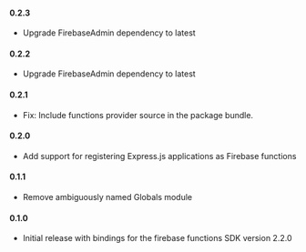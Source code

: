 #### 0.2.3
* Upgrade FirebaseAdmin dependency to latest

#### 0.2.2
* Upgrade FirebaseAdmin dependency to latest

#### 0.2.1
* Fix: Include functions provider source in the package bundle.

#### 0.2.0
* Add support for registering Express.js applications as Firebase functions

#### 0.1.1
* Remove ambiguously named Globals module

#### 0.1.0
* Initial release with bindings for the firebase functions SDK version 2.2.0
